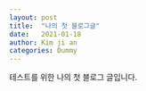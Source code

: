 ```yaml
---
layout: post
title:  "나의 첫 블로그글"
date:   2021-01-18
author: Kim ji an 
categories: Dummy
---
```


테스트를 위한 나의 첫 블로그 글입니다. 
